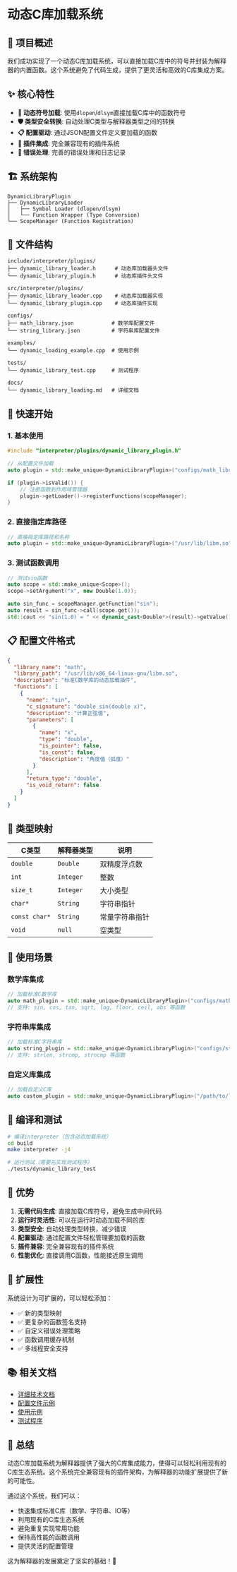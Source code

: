 # 动态C库加载系统

## 🎯 项目概述

我们成功实现了一个动态C库加载系统，可以直接加载C库中的符号并封装为解释器的内置函数。这个系统避免了代码生成，提供了更灵活和高效的C库集成方案。

## ✨ 核心特性

- **🚀 动态符号加载**: 使用`dlopen`/`dlsym`直接加载C库中的函数符号
- **🛡️ 类型安全转换**: 自动处理C类型与解释器类型之间的转换
- **📋 配置驱动**: 通过JSON配置文件定义要加载的函数
- **🔌 插件集成**: 完全兼容现有的插件系统
- **📝 错误处理**: 完善的错误处理和日志记录

## 🏗️ 系统架构

```
DynamicLibraryPlugin
├── DynamicLibraryLoader
│   ├── Symbol Loader (dlopen/dlsym)
│   └── Function Wrapper (Type Conversion)
└── ScopeManager (Function Registration)
```

## 📁 文件结构

```
include/interpreter/plugins/
├── dynamic_library_loader.h      # 动态库加载器头文件
└── dynamic_library_plugin.h      # 动态库插件头文件

src/interpreter/plugins/
├── dynamic_library_loader.cpp    # 动态库加载器实现
└── dynamic_library_plugin.cpp    # 动态库插件实现

configs/
├── math_library.json            # 数学库配置文件
└── string_library.json          # 字符串库配置文件

examples/
└── dynamic_loading_example.cpp  # 使用示例

tests/
└── dynamic_library_test.cpp     # 测试程序

docs/
└── dynamic_library_loading.md   # 详细文档
```

## 🚀 快速开始

### 1. 基本使用

```cpp
#include "interpreter/plugins/dynamic_library_plugin.h"

// 从配置文件加载
auto plugin = std::make_unique<DynamicLibraryPlugin>("configs/math_library.json");

if (plugin->isValid()) {
    // 注册函数到作用域管理器
    plugin->getLoader()->registerFunctions(scopeManager);
}
```

### 2. 直接指定库路径

```cpp
// 直接指定库路径和名称
auto plugin = std::make_unique<DynamicLibraryPlugin>("/usr/lib/libm.so", "math");
```

### 3. 测试函数调用

```cpp
// 测试sin函数
auto scope = std::make_unique<Scope>();
scope->setArgument("x", new Double(1.0));

auto sin_func = scopeManager.getFunction("sin");
auto result = sin_func->call(scope.get());
std::cout << "sin(1.0) = " << dynamic_cast<Double*>(result)->getValue() << std::endl;
```

## 📋 配置文件格式

```json
{
  "library_name": "math",
  "library_path": "/usr/lib/x86_64-linux-gnu/libm.so",
  "description": "标准C数学库的动态加载插件",
  "functions": [
    {
      "name": "sin",
      "c_signature": "double sin(double x)",
      "description": "计算正弦值",
      "parameters": [
        {
          "name": "x",
          "type": "double",
          "is_pointer": false,
          "is_const": false,
          "description": "角度值（弧度）"
        }
      ],
      "return_type": "double",
      "is_void_return": false
    }
  ]
}
```

## 🔄 类型映射

| C类型 | 解释器类型 | 说明 |
|-------|------------|------|
| `double` | `Double` | 双精度浮点数 |
| `int` | `Integer` | 整数 |
| `size_t` | `Integer` | 大小类型 |
| `char*` | `String` | 字符串指针 |
| `const char*` | `String` | 常量字符串指针 |
| `void` | `null` | 空类型 |

## 🎯 使用场景

### 数学库集成
```cpp
// 加载标准C数学库
auto math_plugin = std::make_unique<DynamicLibraryPlugin>("configs/math_library.json");
// 支持: sin, cos, tan, sqrt, log, floor, ceil, abs 等函数
```

### 字符串库集成
```cpp
// 加载标准C字符串库
auto string_plugin = std::make_unique<DynamicLibraryPlugin>("configs/string_library.json");
// 支持: strlen, strcmp, strncmp 等函数
```

### 自定义库集成
```cpp
// 加载自定义C库
auto custom_plugin = std::make_unique<DynamicLibraryPlugin>("/path/to/libcustom.so", "custom");
```

## 🔧 编译和测试

```bash
# 编译interpreter（包含动态加载系统）
cd build
make interpreter -j4

# 运行测试（需要先实现测试程序）
./tests/dynamic_library_test
```

## 🌟 优势

1. **无需代码生成**: 直接加载C库符号，避免生成中间代码
2. **运行时灵活性**: 可以在运行时动态加载不同的库
3. **类型安全**: 自动处理类型转换，减少错误
4. **配置驱动**: 通过配置文件轻松管理要加载的函数
5. **插件兼容**: 完全兼容现有的插件系统
6. **性能优化**: 直接调用C函数，性能接近原生调用

## 🔮 扩展性

系统设计为可扩展的，可以轻松添加：

- ✅ 新的类型映射
- ✅ 更复杂的函数签名支持
- ✅ 自定义错误处理策略
- ✅ 函数调用缓存机制
- ✅ 多线程安全支持

## 📚 相关文档

- [详细技术文档](docs/dynamic_library_loading.md)
- [配置文件示例](configs/)
- [使用示例](examples/)
- [测试程序](tests/)

## 🎉 总结

动态C库加载系统为解释器提供了强大的C库集成能力，使得可以轻松利用现有的C库生态系统。这个系统完全兼容现有的插件架构，为解释器的功能扩展提供了新的可能性。

通过这个系统，我们可以：
- 快速集成标准C库（数学、字符串、IO等）
- 利用现有的C库生态系统
- 避免重复实现常用功能
- 保持高性能的函数调用
- 提供灵活的配置管理

这为解释器的发展奠定了坚实的基础！🚀
